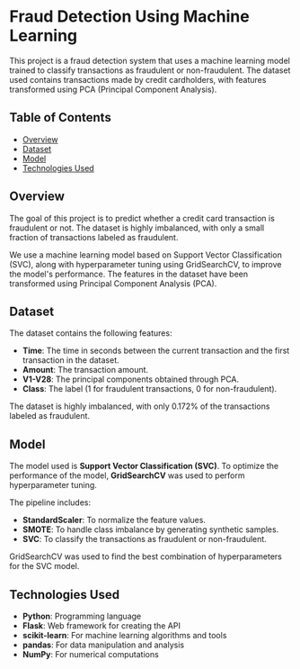 # Fraud Detection Using Machine Learning

This project is a fraud detection system that uses a machine learning model trained to classify transactions as fraudulent or non-fraudulent. The dataset used contains transactions made by credit cardholders, with features transformed using PCA (Principal Component Analysis).

## Table of Contents
- [Overview](#overview)
- [Dataset](#dataset)
- [Model](#model)
- [Technologies Used](#technologies-used)


## Overview
The goal of this project is to predict whether a credit card transaction is fraudulent or not. The dataset is highly imbalanced, with only a small fraction of transactions labeled as fraudulent.

We use a machine learning model based on Support Vector Classification (SVC), along with hyperparameter tuning using GridSearchCV, to improve the model's performance. The features in the dataset have been transformed using Principal Component Analysis (PCA).

## Dataset
The dataset contains the following features:
- **Time**: The time in seconds between the current transaction and the first transaction in the dataset.
- **Amount**: The transaction amount.
- **V1-V28**: The principal components obtained through PCA.
- **Class**: The label (1 for fraudulent transactions, 0 for non-fraudulent).

The dataset is highly imbalanced, with only 0.172% of the transactions labeled as fraudulent.

## Model
The model used is **Support Vector Classification (SVC)**. To optimize the performance of the model, **GridSearchCV** was used to perform hyperparameter tuning. 

The pipeline includes:
- **StandardScaler**: To normalize the feature values.
- **SMOTE**: To handle class imbalance by generating synthetic samples.
- **SVC**: To classify the transactions as fraudulent or non-fraudulent.

GridSearchCV was used to find the best combination of hyperparameters for the SVC model.

## Technologies Used
- **Python**: Programming language
- **Flask**: Web framework for creating the API
- **scikit-learn**: For machine learning algorithms and tools
- **pandas**: For data manipulation and analysis
- **NumPy**: For numerical computations
